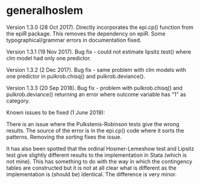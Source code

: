 # generalhoslem
Version 1.3.0 (28 Oct 2017). Directly incorporates the epi.cp() function from the epiR package. This removes the dependency on epiR. Some typographical/grammar errors in documentation fixed.

Version 1.3.1 (19 Nov 2017). Bug fix - could not estimate lipsitz.test() where clm model had only one predictor.

Version 1.3.2 (2 Dec 2017). Bug fix - same problem with clm models with one predictor in pulkrob.chisq() and pulkrob.deviance().

Version 1.3.3 (20 Sep 2018). Bug fix - problem with pulkrob.chisq() and pulkrob.deviance() returning an error where outcome variable has "1" as category.


Known issues to be fixed (1 June 2019):

There is an issue where the Pulkstenis-Robinson tests give the wrong results. The source of the error is in the epi.cp() code where it sorts the patterns. Removing the sorting fixes the issue.

It has also been spotted that the ordinal Hosmer-Lemeshow test and Lipsitz test give slightly different results to the implementation in Stata (which is not mine). This has something to do with the way in which the contingency tables are constructed but it is not at all clear what is different as the implementation is (should be) identical. The difference is very minor.

